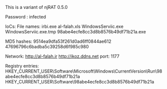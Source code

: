 This is a variant of njRAT 0.5.0

Password : infected

IoCs:
File names:
irbi.exe
al-falah.xls
WindowsServiic.exe
WindowsServiic.exe.tmp
98abe4ecfe8cc3d8b8576b49df71b21a.exe

MD5 hashes:
9514ea9dfa53f261d0ad6ff0844ae612
47696796c6badba5c39258d6f985c980

Network:
http://al-falah.ir 
http://ikoz.ddns.net
port: 1177

Registry entries:
HKEY_CURRENT_USER\Software\Microsoft\Windows\CurrentVersion\Run\98abe4ecfe8cc3d8b8576b49df71b21a
HKEY_CURRENT_USER\Software\98abe4ecfe8cc3d8b8576b49df71b21a
